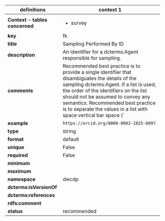 | definitions | context 1 |
|-|-|
| **Context - tables concerned** | <ul><li>survey</li></ul> |
| **key** | fk |
| **title** | Sampling Performed By ID |
| **description** | An identifier for a dcterms:Agent responsible for sampling. |
| **comments** | Recommended best practice is to provide a single identifier that disambiguates the details of the sampling dcterms:Agent. If a list is used, the order of the identifiers on the list should not be assumed to convey any semantics. Recommended best practice is to separate the values in a list with space vertical bar space (` | `). |
| **example** | `https://orcid.org/0000-0002-1825-0097` |
| **type** | string |
| **format** | default |
| **unique** | False |
| **required** | False |
| **minimum** |  |
| **maximum** |  |
| **namespace** | dwcdp |
| **dcterms:isVersionOf** |  |
| **dcterms:references** |  |
| **rdfs:comment** |  |
| **status** | recommended |
